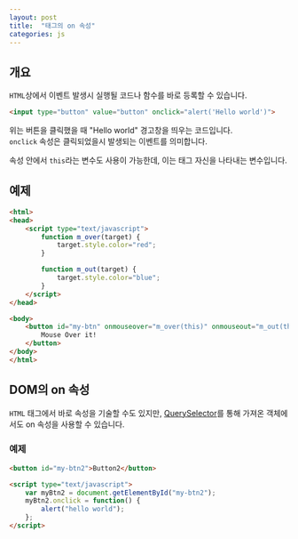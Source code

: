 ```yaml
---
layout: post
title:  "태그의 on 속성"
categories: js
---
```


## 개요
`HTML`상에서 이벤트 발생시 실행될 코드나 함수를 바로 등록할 수 있습니다.

```html
<input type="button" value="button" onclick="alert('Hello world')">
```

위는 버튼을 클릭했을 때 "Hello world" 경고창을 띄우는 코드입니다.  
`onclick` 속성은 클릭되었을시 발생되는 이벤트를 의미합니다.

속성 안에서 `this`라는 변수도 사용이 가능한데, 이는 태그 자신을 나타내는 변수입니다.



## 예제
```html
<html>
<head>
	<script type="text/javascript">
		function m_over(target) {
			target.style.color="red";
		}

		function m_out(target) {
			target.style.color="blue";
		}
	</script>
</head>

<body>
	<button id="my-btn" onmouseover="m_over(this)" onmouseout="m_out(this)">
        Mouse Over it!
    </button>
</body>
</html>
```



## DOM의 on 속성
`HTML` 태그에서 바로 속성을 기술할 수도 있지만, [QuerySelector](/js-course/QuerySelector)를 통해 가져온 객체에서도 on 속성을 사용할 수 있습니다.


### 예제
```html
<button id="my-btn2">Button2</button>

<script type="text/javascript">
	var myBtn2 = document.getElementById("my-btn2");
	myBtn2.onclick = function() {
		alert("hello world");
	};
</script>
```

